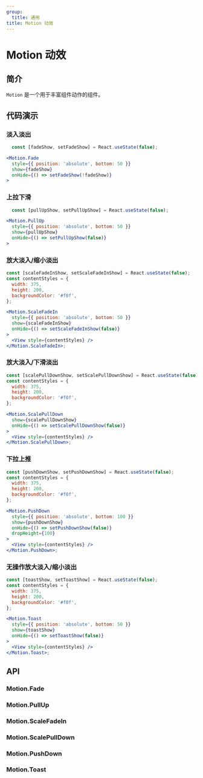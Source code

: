 ```yaml
---
group:
  title: 通用
title: Motion 动效
---
```


# Motion 动效

## 简介

`Motion` 是一个用于丰富组件动作的组件。

## 代码演示

### 淡入淡出

```jsx
  const [fadeShow, setFadeShow] = React.useState(false);

<Motion.Fade
  style={{ position: 'absolute', bottom: 50 }}
  show={fadeShow}
  onHide={() => setFadeShow(!fadeShow)}
>
```

### 上拉下滑

```jsx
  const [pullUpShow, setPullUpShow] = React.useState(false);

<Motion.PullUp
  style={{ position: 'absolute', bottom: 50 }}
  show={pullUpShow}
  onHide={() => setPullUpShow(false)}
>
```

### 放大淡入/缩小淡出

```jsx
const [scaleFadeInShow, setScaleFadeInShow] = React.useState(false);
const contentStyles = {
  width: 375,
  height: 200,
  backgroundColor: '#f0f',
};

<Motion.ScaleFadeIn
  style={{ position: 'absolute', bottom: 50 }}
  show={scaleFadeInShow}
  onHide={() => setScaleFadeInShow(false)}
>
  <View style={contentStyles} />
</Motion.ScaleFadeIn>;
```

### 放大淡入/下滑淡出

```jsx
const [scalePullDownShow, setScalePullDownShow] = React.useState(false);
const contentStyles = {
  width: 375,
  height: 200,
  backgroundColor: '#f0f',
};

<Motion.ScalePullDown
  show={scalePullDownShow}
  onHide={() => setScalePullDownShow(false)}
>
  <View style={contentStyles} />
</Motion.ScalePullDown>;
```

### 下拉上推

```jsx
const [pushDownShow, setPushDownShow] = React.useState(false);
const contentStyles = {
  width: 375,
  height: 200,
  backgroundColor: '#f0f',
};

<Motion.PushDown
  style={{ position: 'absolute', bottom: 100 }}
  show={pushDownShow}
  onHide={() => setPushDownShow(false)}
  dropHeight={100}
>
  <View style={contentStyles} />
</Motion.PushDown>;
```

### 无操作放大淡入/缩小淡出

```jsx
const [toastShow, setToastShow] = React.useState(false);
const contentStyles = {
  width: 375,
  height: 200,
  backgroundColor: '#f0f',
};

<Motion.Toast
  style={{ position: 'absolute', bottom: 50 }}
  show={toastShow}
  onHide={() => setToastShow(false)}
>
  <View style={contentStyles} />
</Motion.Toast>;
```

## API

### Motion.Fade

<Props name="MotionFadeProps"></Props>

### Motion.PullUp

<Props name="MotionPullUpProps"></Props>

### Motion.ScaleFadeIn

<Props name="MotionScaleFadeInProps"></Props>

### Motion.ScalePullDown

<Props name="MotionScalePullDownProps" ></Props>

### Motion.PushDown

<Props name="MotionPushDownProps" ></Props>

### Motion.Toast

<Props name="MotionToastProps"></Props>
